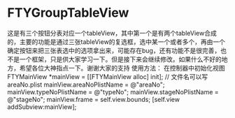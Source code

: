 # FTYGroupTableView
这是有三个按钮分表对应一个tableView，其中第一个是有两个tableView合成的，主要的功能是通过三张tableView的复选框，选中某一个或者多个，再由一个确定按钮来把三张表选中的选项拿出来，可能存在bug，还有功能不是很完善，也不是一个框架，只是供大家学习一下。但是接下来会继续修改。如果什么不好的地方，希望各位大神指点一下。谢谢大家的支持
使用方法：
  在控制器中初始化视图
  FTYMainView *mainView = [[FTYMainView alloc] init];
  // 文件名可以写areaNo.plist
    mainView.areaNoPlistName = @"areaNo";
    mainView.typeNoPlistName = @"typeNo";
    mainView.stageNoPlistName = @"stageNo";
    mainView.frame = self.view.bounds;
    [self.view addSubview:mainView];
